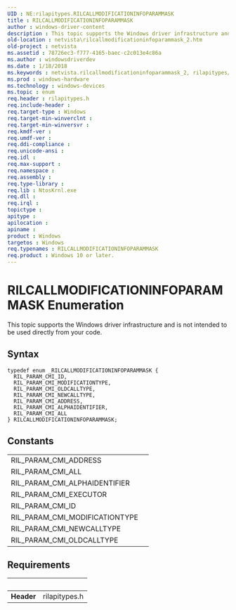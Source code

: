 ```yaml
---
UID : NE:rilapitypes.RILCALLMODIFICATIONINFOPARAMMASK
title : RILCALLMODIFICATIONINFOPARAMMASK
author : windows-driver-content
description : This topic supports the Windows driver infrastructure and is not intended to be used directly from your code.
old-location : netvista\rilcallmodificationinfoparammask_2.htm
old-project : netvista
ms.assetid : 78726ec3-f777-4165-baec-c2c013e4c86a
ms.author : windowsdriverdev
ms.date : 1/18/2018
ms.keywords : netvista.rilcallmodificationinfoparammask_2, rilapitypes/RILCALLMODIFICATIONINFOPARAMMASK, RIL_PARAM_CMI_NEWCALLTYPE, rilapitypes/RIL_PARAM_CMI_OLDCALLTYPE, RIL_PARAM_CMI_ADDRESS, rilapitypes/RIL_PARAM_CMI_MODIFICATIONTYPE, rilapitypes/RIL_PARAM_CMI_NEWCALLTYPE, rilapitypes/RIL_PARAM_CMI_ADDRESS, RIL_PARAM_CMI_ALPHAIDENTIFIER, RILCALLMODIFICATIONINFOPARAMMASK, RILCALLMODIFICATIONINFOPARAMMASK enumeration [Network Drivers Starting with Windows Vista], rilapitypes/RIL_PARAM_CMI_ID, RIL_PARAM_CMI_ID, rilapitypes/RIL_PARAM_CMI_ALPHAIDENTIFIER, RIL_PARAM_CMI_MODIFICATIONTYPE, rilapitypes/RIL_PARAM_CMI_ALL, RIL_PARAM_CMI_ALL, RIL_PARAM_CMI_OLDCALLTYPE
ms.prod : windows-hardware
ms.technology : windows-devices
ms.topic : enum
req.header : rilapitypes.h
req.include-header : 
req.target-type : Windows
req.target-min-winverclnt : 
req.target-min-winversvr : 
req.kmdf-ver : 
req.umdf-ver : 
req.ddi-compliance : 
req.unicode-ansi : 
req.idl : 
req.max-support : 
req.namespace : 
req.assembly : 
req.type-library : 
req.lib : NtosKrnl.exe
req.dll : 
req.irql : 
topictype : 
apitype : 
apilocation : 
apiname : 
product : Windows
targetos : Windows
req.typenames : RILCALLMODIFICATIONINFOPARAMMASK
req.product : Windows 10 or later.
---
```


# RILCALLMODIFICATIONINFOPARAMMASK Enumeration
This topic supports the Windows driver infrastructure and is not intended to be used directly from your code.

## Syntax
````
typedef enum _RILCALLMODIFICATIONINFOPARAMMASK { 
  RIL_PARAM_CMI_ID,
  RIL_PARAM_CMI_MODIFICATIONTYPE,
  RIL_PARAM_CMI_OLDCALLTYPE,
  RIL_PARAM_CMI_NEWCALLTYPE,
  RIL_PARAM_CMI_ADDRESS,
  RIL_PARAM_CMI_ALPHAIDENTIFIER,
  RIL_PARAM_CMI_ALL
} RILCALLMODIFICATIONINFOPARAMMASK;
````

## Constants

<table>

<tr>
<td>RIL_PARAM_CMI_ADDRESS</td>
<td></td>
</tr>

<tr>
<td>RIL_PARAM_CMI_ALL</td>
<td></td>
</tr>

<tr>
<td>RIL_PARAM_CMI_ALPHAIDENTIFIER</td>
<td></td>
</tr>

<tr>
<td>RIL_PARAM_CMI_EXECUTOR</td>
<td></td>
</tr>

<tr>
<td>RIL_PARAM_CMI_ID</td>
<td></td>
</tr>

<tr>
<td>RIL_PARAM_CMI_MODIFICATIONTYPE</td>
<td></td>
</tr>

<tr>
<td>RIL_PARAM_CMI_NEWCALLTYPE</td>
<td></td>
</tr>

<tr>
<td>RIL_PARAM_CMI_OLDCALLTYPE</td>
<td></td>
</tr>
</table>


## Requirements
| &nbsp; | &nbsp; |
| ---- |:---- |
| **Header** | rilapitypes.h |